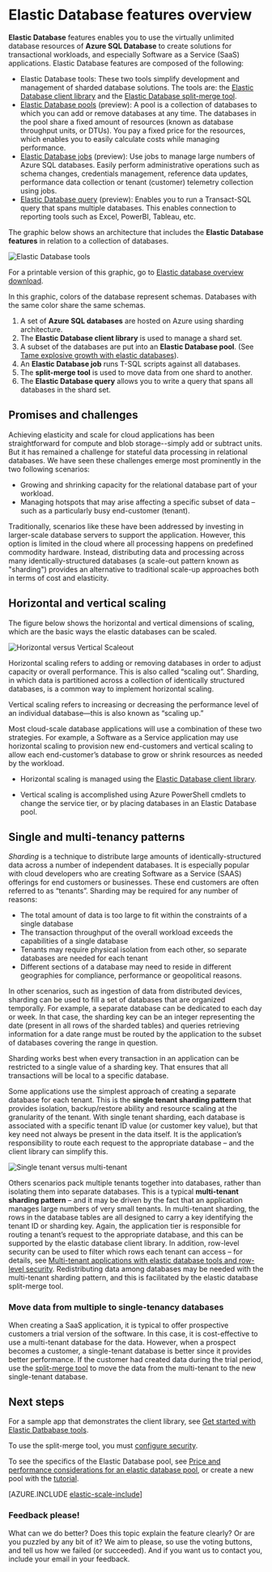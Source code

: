 <properties
    pageTitle="Azure SQL Database - elastic database tools"
    description="Software as a Service (SaaS) developers can easily create elastic, scalable databases in the cloud using these tools"
    services="sql-database"
    documentationCenter=""
    manager="jeffreyg"
    authors="ddove"
    editor=""/>

<tags
    ms.service="sql-database"
    ms.workload="sql-database"
    ms.tgt_pltfrm="na"
    ms.devlang="na"
    ms.topic="article"
    ms.date="08/27/2015"
    ms.author="sidneyh"/>

# Elastic Database features overview

**Elastic Database** features enables you to use the virtually unlimited database resources of **Azure SQL Database** to create solutions for transactional workloads, and especially Software as a Service (SaaS) applications. Elastic Database features are composed of the following:

* Elastic Database tools: These two tools simplify development and management of sharded database solutions. The tools are: the [Elastic Database client library](sql-database-elastic-database-client-library.md) and the [Elastic Database split-merge tool](sql-database-elastic-scale-overview-split-and-merge.md). 
* [Elastic Database pools](sql-database-elastic-pool-guidance.md) (preview): A pool is a collection of databases to which you can add or remove databases at any time. The databases in the pool share a fixed amount of resources (known as database throughput units, or DTUs). You pay a fixed price for the resources, which enables you to easily calculate costs while managing performance. 
* [Elastic Database jobs](sql-database-elastic-jobs-overview.md) (preview): Use jobs to manage large numbers of Azure SQL databases. Easily perform administrative operations such as schema changes, credentials management, reference data updates, performance data collection or tenant (customer) telemetry collection using jobs.
* [Elastic Database query](sql-database-elastic-query-overview.md) (preview): Enables you to run a Transact-SQL query that spans multiple databases. This enables connection to reporting tools such as Excel, PowerBI, Tableau, etc.

The graphic below shows an architecture that includes the **Elastic Database features** in relation to a collection of databases. 

![Elastic Database tools][1]

For a printable version of this graphic, go to [Elastic database overview download](http://aka.ms/axmybc).

In this graphic, colors of the database represent schemas. Databases with the same color share the same schemas.

1. A set of **Azure SQL databases** are hosted on Azure using sharding architecture. 
2. The **Elastic Database client library** is used to manage a shard set.
3. A subset of the databases are put into an **Elastic Database pool**. (See [Tame explosive growth with elastic databases](sql-database-elastic-pool.md)). 
4. An **Elastic Database job** runs T-SQL scripts against all databases.
5. The **split-merge tool** is used to move data from one shard to another.
6. The **Elastic Database query** allows you to write a query that spans all databases in the shard set.
  
## Promises and challenges

Achieving elasticity and scale for cloud applications has been straightforward for compute and blob storage--simply add or subtract units. But it has remained a challenge for stateful data processing in relational databases. We have seen these challenges emerge most prominently in the two following scenarios:

* Growing and shrinking capacity for the relational database part of your workload.
* Managing hotspots that may arise affecting a specific subset of data – such as a particularly busy end-customer (tenant).

Traditionally, scenarios like these have been addressed by investing in larger-scale database servers to support the application. However, this option is limited in the cloud where all processing happens on predefined commodity hardware. Instead, distributing data and processing across many identically-structured databases (a scale-out pattern known as "sharding") provides an alternative to traditional scale-up approaches both in terms of cost and elasticity.

## Horizontal and vertical scaling

The figure below shows the horizontal and vertical dimensions of scaling, which are the basic ways the elastic databases can be scaled.

![Horizontal versus Vertical Scaleout][2]

Horizontal scaling refers to adding or removing databases in order to adjust capacity or overall performance. This is also called “scaling out”. Sharding, in which data is partitioned across a collection of identically structured databases, is a common way to implement horizontal scaling.  

Vertical scaling refers to increasing or decreasing the performance level of an individual database—this is also known as “scaling up.”

Most cloud-scale database applications will use a combination of these two strategies. For example, a Software as a Service application may use horizontal scaling to provision new end-customers and vertical scaling to allow each end-customer’s database to grow or shrink resources as needed by the workload.

* Horizontal scaling is managed using the [Elastic Database client library](sql-database-elastic-client-overview.md).

* Vertical scaling is accomplished using Azure PowerShell cmdlets to change the service tier, or by placing databases in an Elastic Database pool.

## Single and multi-tenancy patterns

*Sharding* is a technique to distribute large amounts of identically-structured data across a number of independent databases. It is especially popular with cloud developers who are creating Software as a Service (SAAS) offerings for end customers or businesses. These end customers are often referred to as “tenants”. Sharding may be required for any number of reasons:  

* The total amount of data is too large to fit within the constraints of a single database
* The transaction throughput of the overall workload exceeds the capabilities of a single database
* Tenants may require physical isolation from each other, so separate databases are needed for each tenant
* Different sections of a database may need to reside in different geographies for compliance, performance or geopolitical reasons.

In other scenarios, such as ingestion of data from distributed devices, sharding can be used to fill a set of databases that are organized temporally. For example, a separate database can be dedicated to each day or week. In that case, the sharding key can be an integer representing the date (present in all rows of the sharded tables) and queries retrieving information for a date range must be routed by the application to the subset of databases covering the range in question.

Sharding works best when every transaction in an application can be restricted to a single value of a sharding key. That ensures that all transactions will be local to a specific database.

Some applications use the simplest approach of creating a separate database for each tenant. This is the **single tenant sharding pattern** that provides isolation, backup/restore ability and resource scaling at the granularity of the tenant. With single tenant sharding, each database is associated with a specific tenant ID value (or customer key value), but that key need not always be present in the data itself. It is the application’s responsibility to route each request to the appropriate database – and the client library can simplify this.

![Single tenant versus multi-tenant][4]

Others scenarios pack multiple tenants together into databases, rather than isolating them into separate databases. This is a typical **multi-tenant sharding pattern** – and it may be driven by the fact that an application manages large numbers of very small tenants. In multi-tenant sharding, the rows in the database tables are all designed to carry a key identifying the tenant ID or sharding key. Again, the application tier is responsible for routing a tenant’s request to the appropriate database, and this can be supported by the elastic database client library. In addition, row-level security can be used to filter which rows each tenant can access – for details, see [Multi-tenant applications with elastic database tools and row-level security](sql-database-elastic-tools-multi-tenant-row-level-security.md). Redistributing data among databases may be needed with the multi-tenant sharding pattern, and this is facilitated by the elastic database split-merge tool.

### Move data from multiple to single-tenancy databases
When creating a SaaS application, it is typical to offer prospective customers a trial version of the software. In this case, it is cost-effective to use a multi-tenant database for the data. However, when a prospect becomes a customer, a single-tenant database is better since it provides better performance. If the customer had created data during the trial period, use the [split-merge tool](sql-database-elastic-scale-overview-split-and-merge) to move the data from the multi-tenant to the new single-tenant database.

## Next steps

For a sample app that demonstrates the client library, see [Get started with Elastic Datbabase tools](sql-database-elastic-scale-get-started.md).

To use the split-merge tool, you must [configure security](sql-database-elastic-scale-split-merge-security-configuration,md). 

To see the specifics of the Elastic Database pool, see [Price and performance considerations for an elastic database pool](sql-database-elastic-pool-guidance.md), or create a new pool with the [tutorial](sql-database-elastic-pool-portal.md).  

[AZURE.INCLUDE [elastic-scale-include](../../includes/elastic-scale-include.md)]

### Feedback please!
What can we do better? Does this topic explain the feature clearly? Or are you puzzled by any bit of it? We aim to please, so use the voting buttons, and tell us how we failed (or succeeded). And if you want us to contact you, include your email in your feedback.


<!--Anchors-->
<!--Image references-->
[1]:./media/sql-database-elastic-scale-introduction/tools.png
[2]:./media/sql-database-elastic-scale-introduction/h_versus_vert.png
[3]:./media/sql-database-elastic-scale-introduction/overview.png
[4]:./media/sql-database-elastic-scale-introduction/single_v_multi_tenant.png
